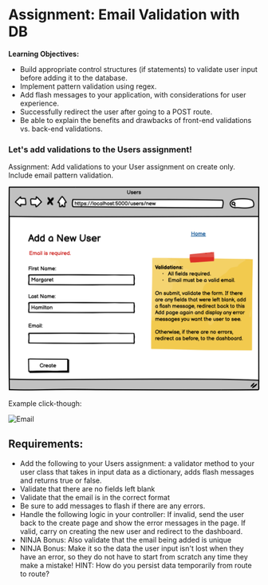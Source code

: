 # Assignment: Email Validation with DB
**Learning Objectives:**

- Build appropriate control structures (if statements) to validate user input before adding it to the database.
- Implement pattern validation using regex.
- Add flash messages to your application, with considerations for user experience.
- Successfully redirect the user after going to a POST route.
- Be able to explain the benefits and drawbacks of front-end validations vs. back-end validations.

### Let's add validations to the Users assignment!
Assignment: Add validations to your User assignment on create only. Include email pattern validation.

![Validations](validations.png)

Example click-though:

![Email](email.gif)

## Requirements:
- Add the following to your Users assignment: a validator method to your user class that takes in input data as a dictionary, adds flash messages and returns true or false.
- Validate that there are no fields left blank
- Validate that the email is in the correct format
- Be sure to add messages to flash if there are any errors.
- Handle the following logic in your controller: If invalid, send the user back to the create page and show the error messages in the page. If valid, carry on creating the new user and redirect to the dashboard.
- NINJA Bonus: Also validate that the email being added is unique
- NINJA Bonus: Make it so the data the user input isn't lost when they have an error, so they do not have to start from scratch any time they make a mistake! HINT: How do you persist data temporarily from route to route?


